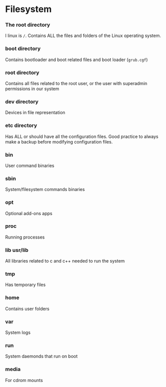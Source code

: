 # Filesystem

### The root directory
I linux is `/`. Contains ALL the files and folders of the Linux operating system.

### boot directory
Contains bootloader and boot related files and boot loader (`grub.cgf`)

### root directory
Contains all files related to the root user, or the user with superadmin permissions in our system

### dev directory
Devices in file representation

### etc directory
Has ALL or should have all the configuration files. Good practice to always make a backup before modifying configuration files.

### bin
User command binaries

### sbin
System/filesystem commands binaries

### opt
Optional add-ons apps

### proc
Running processes

### lib usr/lib
All libraries related to c and c++ needed to run the system

### tmp
Has temporary files

### home
Contains user folders

### var
System logs

### run
System daemonds that run on boot

### media
For cdrom mounts


